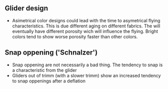 ## Glider design

* Asimetrical color designs could lead with the time to asymetrical flying characteristics. This is due different aging on different fabrics. The will eventually have different porosity wich will influence the flying. Bright colors tend to show worse porosity faster than other colors.

## Snap oppening ('Schnalzer')

* Snap oppening are not necessarily a bad thing. The tendency to snap is a characteristic from the glider
* Gliders out of trimm (with a slower trimm) show an increased tendency to snap oppenings after a deflation
